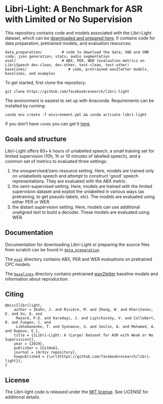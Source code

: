 # Libri-Light: A Benchmark for ASR with Limited or No Supervision

This repository contains code and models associated with the Libri-Light dataset, which can be [downloaded and prepared here](./data_preparation/README.md). It contains code for data preparation, pretrained models, and evaluation resources:


    data_preparation/         # code to download the data; VAD and SNR code; json generation; stats; audio segmentation
    eval/                     # ABX, PER, WER (evaluation metrics on LibriSpeech dev-clean, dev-other, test-clean, test-other)
    baselines/                   # code, pretrained wav2letter models, baselines, and examples

To get started, first clone the repository:

    git clone https://github.com/facebookresearch/libri-light

The environment is easiest to set up with Anaconda. Requirements can be installed by running:

    conda env create -f environment.yml && conda activate libri-light

If you don't have `conda` you can get it [here](https://docs.anaconda.com/anaconda/install/).

## Goals and structure

Libri-Light offers 60+ k hours of unlabelled speech, a small training set for limited supervision (10h, 1h or 10 minutes of labelled speech), and a common set of metrics to evaluated three settings:

  1. the unsupervised/zero-resource setting. Here, models are trained only on unlabelleds speech and attempt to construct 'good' speech representations. They are evaluated with the ABX metric.
  2. the semi-supervised setting. Here, models are trained with the limited supervision dataset and exploit the unlabelled in various ways (as pretraining, to get pseudo-labels, etc). The models are evaluated using either PER or WER.
  3. the distant supervision setting. Here, models can use additional unaligned text to build a decoder. These models are evaluated using WER.


## Documentation

Documentation for downloading Libri-Light or preparing the source files from scratch can be found in [`data_preparation`](./data_preparation/README.md).

The [`eval`](./eval/README.md) directory contains ABX, PER and WER evaluations on pretrained CPC models.

The [`baselines`](./baselines/README.md) directory contains pretrained [wav2letter](https://github.com/facebookresearch/wav2letter/) baseline models and information about reproduction.


## Citing

    @misc{librilight,
        author = {Kahn, J. and Rivière, M. and Zheng, W. and Kharitonov, E. and Xu, Q. and
         Mazaré, P.E. and Karadayi, J. and Liptchinsky, V. and Collobert, R. and Fuegen, C. and
         Likhomanenko, T. and Synnaeve, G. and Joulin, A. and Mohamed, A. and Dupoux, E.},
        title = {{Libri-Light: A (Large) Dataset for ASR with Weak or No Supervision}},
        year = {2019},
        publisher = {GitHub},
        journal = {ArXiv repository},
        howpublished = {\url{https://github.com/facebookresearch/libri-light}},
    }

## License

The Libri-light code is released under the [MIT license](https://opensource.org/licenses/MIT). See LICENSE for additional details.
